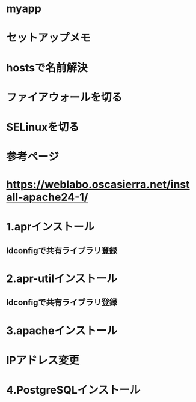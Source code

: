 # myapp
# セットアップメモ
# hostsで名前解決
# ファイアウォールを切る
# SELinuxを切る
# 参考ページ
# https://weblabo.oscasierra.net/install-apache24-1/
# 1.aprインストール
## ldconfigで共有ライブラリ登録
# 2.apr-utilインストール
## ldconfigで共有ライブラリ登録
# 3.apacheインストール
# IPアドレス変更
# 4.PostgreSQLインストール